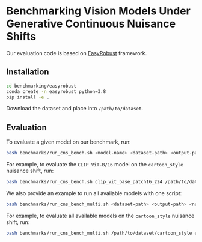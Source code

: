 # Benchmarking Vision Models Under Generative Continuous Nuisance Shifts

Our evaluation code is based on [EasyRobust](https://github.com/alibaba/easyrobust) framework.

## Installation
```bash
cd benchmarking/easyrobust
conda create -n easyrobust python=3.8
pip install -e .
```

Download the dataset and place into `/path/to/dataset`.

## Evaluation
To evaluate a given model on our benchmark, run:

```bash
bash benchmarks/run_cns_bench.sh <model-name> <dataset-path> <output-path> <optional-arguments>
```

For example, to evaluate the `CLIP ViT-B/16` model on the `cartoon_style` nuisance shift, run:

```bash
bash benchmarks/run_cns_bench.sh clip_vit_base_patch16_224 /path/to/dataset/cartoon_style evaluations
```

We also provide an example to run all available models with one script:

```bash
bash benchmarks/run_cns_bench_multi.sh <dataset-path> <output-path> <nuisance-shift-tag>
```

For example, to evaluate all available models on the `cartoon_style` nuisance shift, run:

```bash
bash benchmarks/run_cns_bench_multi.sh /path/to/dataset/cartoon_style evaluations cartoon_style
```
